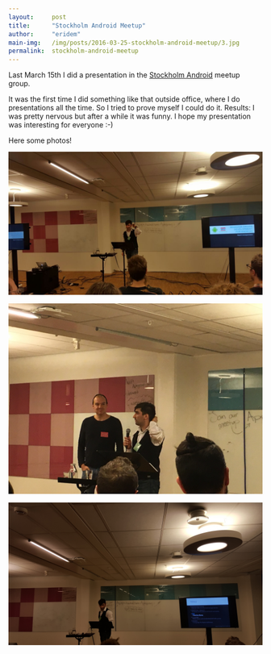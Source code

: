 ```yaml
---
layout:     post
title:      "Stockholm Android Meetup"
author:     "eridem"
main-img:   /img/posts/2016-03-25-stockholm-android-meetup/3.jpg
permalink:  stockholm-android-meetup
---
```


Last March 15th I did a presentation in the [Stockholm Android](http://www.meetup.com/STHLM-Android/) meetup group.

It was the first time I did something like that outside office, where I do presentations all the time. So I tried to prove myself I could do it. Results: I was pretty nervous but after a while it was funny. I hope my presentation was interesting for everyone :-)

Here some photos!

![Stockholm Android - Presentation](/img/posts/2016-03-25-stockholm-android-meetup/1.jpg)

![Stockholm Android - Presentation](/img/posts/2016-03-25-stockholm-android-meetup/2.jpg)

![Stockholm Android - Presentation](/img/posts/2016-03-25-stockholm-android-meetup/3.jpg)